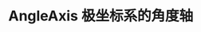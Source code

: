# AngleAxis 极坐标系的角度轴

<script setup>
  import { ref } from 'vue'
  import * as echarts from 'echarts';

  const data = []
</script>

<VueEcharts style="width:100%;height:300px;" :animationDuration='2000'>
    <RadiusAxis type='category' :data='["Saturday", "Friday", "Thursday", "Wednesday", "Tuesday", "Monday", "Sunday"]' />
    <AngleAxis type='category' :boundaryGap='false' :data='["12a", "1a", "2a", "3a", "4a", "5a", "6a", "7a", "8a", "9a", "10a", "11a", "12p", "1p", "2p", "3p", "4p", "5p", "6p", "7p", "8p", "9p", "10p", "11p"]' />
    <Polar />
    <Legeng  left='right' :data='["Punch Card"]' />
    <Title text='Punch Card of Github' />
</VueEcharts>

## 基本用法

```vue
<script setup>
    import { ref } from 'vue'

    const data =[
     
    ]
</script>
<template>
   <VueEcharts style="width:100%;height:300px;" :animationDuration='2000'>
        <RadiusAxis type='category' :data='["Saturday", "Friday", "Thursday", "Wednesday", "Tuesday", "Monday", "Sunday"]' />
        <AngleAxis type='category' :boundaryGap='false' :data='["12a", "1a", "2a", "3a", "4a", "5a", "6a", "7a", "8a", "9a", "10a", "11a", "12p", "1p", "2p", "3p", "4p", "5p", "6p", "7p", "8p", "9p", "10p", "11p"]' />
        <Polar />
        <Legeng  left='right' :data='["Punch Card"]' />
        <Title text='Punch Card of Github' />
    </VueEcharts>
</template>
```
